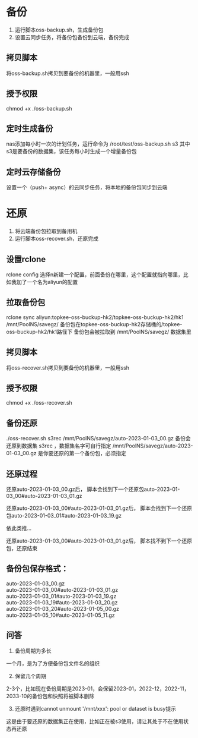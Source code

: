 # 备份
1. 运行脚本oss-backup.sh，生成备份包
2. 设置云同步任务，将备份包备份到云端，备份完成

## 拷贝脚本
将oss-backup.sh拷贝到要备份的机器里，一般用ssh
## 授予权限
chmod +x ./oss-backup.sh 
## 定时生成备份
nas添加每小时一次的计划任务，运行命令为 /root/test/oss-backup.sh s3 其中s3是要备份的数据集，该任务每小时生成一个增量备份包
## 定时云存储备份
设置一个（push+ async）的云同步任务，将本地的备份包同步到云端



# 还原
1. 将云端备份包拉取到备用机
2. 运行脚本oss-recover.sh，还原完成

## 设置rclone
rclone config 选择n新建一个配置，前面备份在哪里，这个配置就指向哪里，比如我加了一个名为aliyun的配置
## 拉取备份包
rclone sync aliyun:topkee-oss-buckup-hk2/topkee-oss-buckup-hk2/hk1   /mnt/PoolNS/savegz/
备份包在topkee-oss-buckup-hk2存储桶的/topkee-oss-buckup-hk2/hk1路径下
备份包会被拉取到 /mnt/PoolNS/savegz/ 数据集里
## 拷贝脚本
将oss-recover.sh拷贝到要备份的机器里，一般用ssh
## 授予权限
chmod +x ./oss-recover.sh
## 备份还原
./oss-recover.sh s3rec /mnt/PoolNS/savegz/auto-2023-01-03_00.gz
备份会还原到数据集 s3rec ，数据集名字可自行指定
/mnt/PoolNS/savegz/auto-2023-01-03_00.gz 是你要还原的第一个备份包，必须指定

## 还原过程

还原auto-2023-01-03_00.gz后，
脚本会找到下一个还原包auto-2023-01-03_00#auto-2023-01-03_01.gz 

还原auto-2023-01-03_00#auto-2023-01-03_01.gz后，
脚本会找到下一个还原包auto-2023-01-03_01#auto-2023-01-03_19.gz 

依此类推...

还原auto-2023-01-03_00#auto-2023-01-03_01.gz后，
脚本找不到下一个还原包，还原结束

## 备份包保存格式：
auto-2023-01-03_00.gz                           
auto-2023-01-03_00#auto-2023-01-03_01.gz  
auto-2023-01-03_01#auto-2023-01-03_19.gz  
auto-2023-01-03_19#auto-2023-01-03_20.gz   
auto-2023-01-03_20#auto-2023-01-05_00.gz     
auto-2023-01-05_10#auto-2023-01-05_11.gz



## 问答

1. 备份周期为多长

一个月，是为了方便备份包文件名的组织

2. 保留几个周期

2-3个，比如现在备份周期是2023-01，会保留2023-01，2022-12，2022-11，2033-10的备份包和快照将被脚本删除

3. 还原时遇到cannot unmount '/mnt/xxx': pool or dataset is busy提示

这是由于要还原的数据集正在使用，比如正在被s3使用，请让其处于不在使用状态再还原


